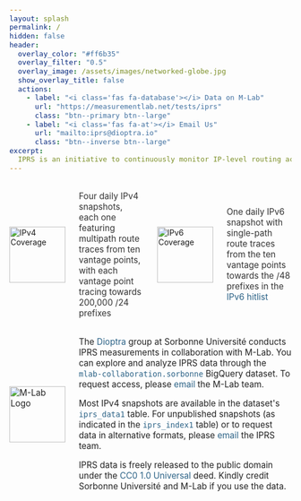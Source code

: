 ```yaml
---
layout: splash
permalink: /
hidden: false
header:
  overlay_color: "#ff6b35"
  overlay_filter: "0.5"
  overlay_image: /assets/images/networked-globe.jpg
  show_overlay_title: false
  actions:
    - label: "<i class='fas fa-database'></i> Data on M-Lab"
      url: "https://measurementlab.net/tests/iprs"
      class: "btn--primary btn--large"
    - label: "<i class='fas fa-at'></i> Email Us"
      url: "mailto:iprs@dioptra.io"
      class: "btn--inverse btn--large"
excerpt:
  IPRS is an initiative to continuously monitor IP-level routing across the internet
---
```


<style>
/* More specific selectors to override minimal-mistakes */

/* Remove the non-breaking spaces that minimal-mistakes adds to code elements */
.page__content :not(pre)>code::before,
.page__content :not(pre)>code::after {
  content: "" !important;
}

/* Remove background from code elements */
code {
  background: none !important;
  font-size: 0.9em !important; /* slightly smaller than the surrounding text */
}

/* Custom link styling */
a.iprs-hover-link {
  text-decoration: none !important;
  color: rgb(43, 98, 134);
  background: none !important;
  border-radius: 3px;
  transition: color 0.2s, text-decoration 0.2s;
  padding: 0;
}

a.iprs-hover-link:hover,
a.iprs-hover-link:focus {
  text-decoration: underline !important;
}


#ipv4-ipv6-summary {
  display: flex;
  align-items: center;
  gap: 1.5rem;
  justify-content: center;
  margin: 2rem 0;
}
#ipv4-ipv6-summary .logo-col {
  width: 100px;
  min-width: 100px;
  display: flex;
  justify-content: center;
  align-items: center;
}
#ipv4-ipv6-summary .text-col {
  flex: 1 1 0;
  font-size: 0.95rem;
  color: #333;
}
@media (max-width: 900px) {
  #ipv4-ipv6-summary {
    flex-direction: column;
    gap: 1rem;
    align-items: stretch;
  }
  #ipv4-ipv6-summary .logo-col {
    width: 100%;
    justify-content: flex-start;
    margin-bottom: 0.5rem;
  }
}
#accessing-data {
  width: 100%;
  margin: 2rem 0;
  text-align: left;
  font-size: 0.95rem;
  color: #222;
  display: flex;
  justify-content: center;
  align-items: center;
  gap: 1.5rem;
}
@media (max-width: 700px) {
  #accessing-data {
    flex-direction: column !important;
    align-items: stretch !important;
    gap: 1rem !important;
    text-align: left !important;
  }
  #accessing-data img {
    margin-bottom: 0.5rem;
    margin-right: 0 !important;
  }
}
</style>

<div id="ipv4-ipv6-summary">
  <div class="logo-col">
    <img src="{{ '/assets/images/ipv4.svg' | relative_url }}" alt="IPv4 Coverage" style="width: 100px; height: 100px;">
  </div>
  <div class="text-col">
    Four daily IPv4 snapshots, each one featuring multipath route traces from ten vantage points, with each vantage point tracing towards 200,000 /24 prefixes
  </div>
  <div class="logo-col">
    <img src="{{ '/assets/images/ipv6.svg' | relative_url }}" alt="IPv6 Coverage" style="width: 100px; height: 100px;">
  </div>
  <div class="text-col">
    One daily IPv6 snapshot with single-path route traces from the ten vantage points towards the /48 prefixes in the <a class="iprs-hover-link" href="https://ipv6hitlist.github.io/" target="_blank" rel="noopener">IPv6 hitlist</a>
  </div>
</div>

<div id="accessing-data">
  <img src="{{ '/assets/images/mlab-logo-black.png' | relative_url }}" alt="M-Lab Logo" style="width: 100px; height: auto; flex-shrink: 0;">
  <div style="max-width: none; width: auto; min-width: 0;">
    <p style="margin: 0;">
      The <a class="iprs-hover-link" href="https://dioptra.io/" target="_blank" rel="noopener">Dioptra</a> group at Sorbonne Université conducts IPRS measurements in collaboration with M-Lab.
      You can explore and analyze IPRS data through the <a class="iprs-hover-link" href="https://console.cloud.google.com/bigquery?ws=!1m4!1m3!3m2!1smlab-collaboration!2ssorbonne" target="_blank" rel="noopener"><code>mlab-collaboration.sorbonne</code></a> BigQuery dataset.
      To request access, please <a class="iprs-hover-link" href="mailto:support@measurementlab.net">email</a> the M-Lab team.
    </p>
    <p style="margin: 1em 0 0 0;">
      Most IPv4 snapshots are available in the dataset's <a class="iprs-hover-link" href="https://console.cloud.google.com/bigquery?project=mlab-collaboration&p=mlab-collaboration&d=sorbonne&t=iprs_data1&page=table" target="_blank" rel="noopener"><code>iprs_data1</code></a> table. 
      For unpublished snapshots (as indicated in the  <a class="iprs-hover-link" href="https://console.cloud.google.com/bigquery?project=mlab-collaboration&p=mlab-collaboration&d=sorbonne&t=iprs_index1&page=table" target="_blank" rel="noopener"><code>iprs_index1</code></a> table) or to request data in alternative formats, please  <a class="iprs-hover-link" href="mailto:iprs@dioptra.io">email</a> the IPRS team.      
    </p>
    <p style="margin: 1em 0 0 0;">
      IPRS data is freely released to the public domain under the <a class="iprs-hover-link" href="https://creativecommons.org/publicdomain/zero/1.0/" target="_blank" rel="noopener">CC0 1.0 Universal</a> deed.
      Kindly credit Sorbonne Université and M-Lab if you use the data.
    </p>
  </div>
</div>